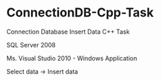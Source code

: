 # ConnectionDB-Cpp-Task
Connection Database Insert Data C++ Task

SQL Server 2008

Ms. Visual Studio 2010 - Windows Application

Select data -> Insert data

